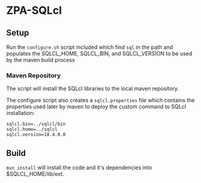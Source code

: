 # ZPA-SQLcl

## Setup

Run the `configure.sh` script included which find `sql` in the path and populates the SQLCL\_HOME, SQLCL\_BIN, and SQLCL\_VERSION to be used by the maven build process

### Maven Repository

The script will install the SQLcl libraries to the local maven repository.

The configure script also creates a `sqlcl.properties` file which contains the properties used later by maven to deploy the custom command to SQLcl installation:

	sqlcl.bin=../sqlcl/bin
	sqlcl.home=../sqlcl
	sqlcl.version=18.4.0.0	
	

## Build

`mvn install` will install the code and it's dependencies into $SQLCL_HOME/lib/ext.



